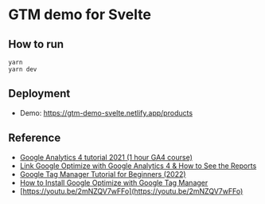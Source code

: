 # GTM demo for Svelte

## How to run

```
yarn
yarn dev
```

## Deployment

* Demo: https://gtm-demo-svelte.netlify.app/products

## Reference

* [Google Analytics 4 tutorial 2021 (1 hour GA4 course)](https://www.youtube.com/watch?v=QfUSKYJz5QE)
* [Link Google Optimize with Google Analytics 4 & How to See the Reports](https://youtu.be/ufczfAZGUjM)
* [Google Tag Manager Tutorial for Beginners (2022)](https://youtu.be/u_x5lVJMKZ0)
* [How to Install Google Optimize with Google Tag Manager](https://youtu.be/wip8T__eTBw)
* [https://youtu.be/2mNZQV7wFFo](https://youtu.be/2mNZQV7wFFo)